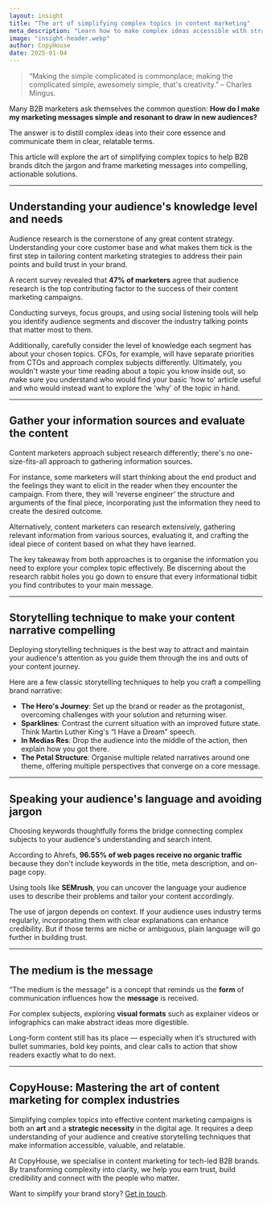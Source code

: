```yaml
---
layout: insight
title: "The art of simplifying complex topics in content marketing"
meta_description: "Learn how to make complex ideas accessible with strategic storytelling, audience insights, and content clarity for B2B marketing success."
image: "insight-header.webp"
author: CopyHouse
date: 2025-01-04
---
```



> “Making the simple complicated is commonplace; making the complicated simple, awesomely simple, that's creativity.” – Charles Mingus.

Many B2B marketers ask themselves the common question: **How do I make my marketing messages simple and resonant to draw in new audiences?**

The answer is to distill complex ideas into their core essence and communicate them in clear, relatable terms.

This article will explore the art of simplifying complex topics to help B2B brands ditch the jargon and frame marketing messages into compelling, actionable solutions.

---

## Understanding your audience's knowledge level and needs

Audience research is the cornerstone of any great content strategy. Understanding your core customer base and what makes them tick is the first step in tailoring content marketing strategies to address their pain points and build trust in your brand.

A recent survey revealed that **47% of marketers** agree that audience research is the top contributing factor to the success of their content marketing campaigns.

Conducting surveys, focus groups, and using social listening tools will help you identify audience segments and discover the industry talking points that matter most to them.

Additionally, carefully consider the level of knowledge each segment has about your chosen topics. CFOs, for example, will have separate priorities from CTOs and approach complex subjects differently. Ultimately, you wouldn't waste your time reading about a topic you know inside out, so make sure you understand who would find your basic 'how to' article useful and who would instead want to explore the 'why' of the topic in hand.

---

## Gather your information sources and evaluate the content

Content marketers approach subject research differently; there's no one-size-fits-all approach to gathering information sources.

For instance, some marketers will start thinking about the end product and the feelings they want to elicit in the reader when they encounter the campaign. From there, they will 'reverse engineer' the structure and arguments of the final piece, incorporating just the information they need to create the desired outcome.

Alternatively, content marketers can research extensively, gathering relevant information from various sources, evaluating it, and crafting the ideal piece of content based on what they have learned.

The key takeaway from both approaches is to organise the information you need to explore your complex topic effectively. Be discerning about the research rabbit holes you go down to ensure that every informational tidbit you find contributes to your main message.

---

## Storytelling technique to make your content narrative compelling

Deploying storytelling techniques is the best way to attract and maintain your audience's attention as you guide them through the ins and outs of your content journey.

Here are a few classic storytelling techniques to help you craft a compelling brand narrative:

- **The Hero's Journey**: Set up the brand or reader as the protagonist, overcoming challenges with your solution and returning wiser.
- **Sparklines**: Contrast the current situation with an improved future state. Think Martin Luther King's “I Have a Dream” speech.
- **In Medias Res**: Drop the audience into the middle of the action, then explain how you got there.
- **The Petal Structure**: Organise multiple related narratives around one theme, offering multiple perspectives that converge on a core message.

---

## Speaking your audience's language and avoiding jargon

Choosing keywords thoughtfully forms the bridge connecting complex subjects to your audience's understanding and search intent.

According to Ahrefs, **96.55% of web pages receive no organic traffic** because they don't include keywords in the title, meta description, and on-page copy.

Using tools like **SEMrush**, you can uncover the language your audience uses to describe their problems and tailor your content accordingly.

The use of jargon depends on context. If your audience uses industry terms regularly, incorporating them with clear explanations can enhance credibility. But if those terms are niche or ambiguous, plain language will go further in building trust.

---

## The medium is the message

“The medium is the message” is a concept that reminds us the **form** of communication influences how the **message** is received.

For complex subjects, exploring **visual formats** such as explainer videos or infographics can make abstract ideas more digestible.

Long-form content still has its place — especially when it’s structured with bullet summaries, bold key points, and clear calls to action that show readers exactly what to do next.

---

## CopyHouse: Mastering the art of content marketing for complex industries

Simplifying complex topics into effective content marketing campaigns is both an **art** and a **strategic necessity** in the digital age. It requires a deep understanding of your audience and creative storytelling techniques that make information accessible, valuable, and relatable.

At CopyHouse, we specialise in content marketing for tech-led B2B brands. By transforming complexity into clarity, we help you earn trust, build credibility and connect with the people who matter.

Want to simplify your brand story? [Get in touch](https://www.copyhouse.io/contact).
